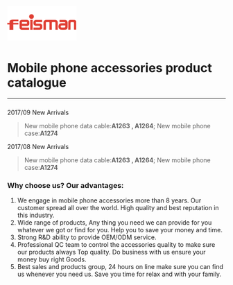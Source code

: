 # ![](/assets/160X80logo.png)

# **Mobile phone accessories product  catalogue**

---

### 

2017/09 New Arrivals

> New mobile phone data cable:**A1263 , A1264**; New mobile phone case:**A1274**



2017/08 New Arrivals

> New mobile phone data cable:**A1263 , A1264**; New mobile phone case:**A1274**

### 

### 

### Why choose us? Our advantages:

1. We engage in mobile phone accessories more than 8 years. Our customer spread all over the world. High quality and best reputation in this industry.
2. Wide range of products, Any thing you need we can provide for you whatever we got or find for you. Help you to save your money and time.
3. Strong R&D ability to provide OEM/ODM service.
4. Professional QC team to control the accessories quality to make sure our products always Top quality. Do business with us ensure your money buy right Goods.
5. Best sales and products group, 24 hours on line make sure you can find us whenever you need us. Save you time for relax and with your family.



